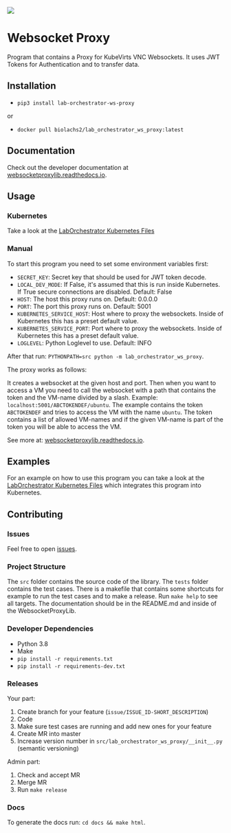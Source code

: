 ![](https://img.shields.io/librariesio/release/pypi/lab-orchestrator-ws-proxy)

# Websocket Proxy

Program that contains a Proxy for KubeVirts VNC Websockets. It uses JWT Tokens for Authentication and to transfer data.

## Installation

- `pip3 install lab-orchestrator-ws-proxy`

or

- `docker pull biolachs2/lab_orchestrator_ws_proxy:latest`

## Documentation

Check out the developer documentation at [websocketproxylib.readthedocs.io](https://websocketproxylib.readthedocs.io/en/latest/).

## Usage

### Kubernetes

Take a look at the [LabOrchestrator Kubernetes Files](https://github.com/LabOrchestrator/LabOrchestrator/blob/main/kubernetes/websocket_proxy/)

### Manual

To start this program you need to set some environment variables first:

- `SECRET_KEY`: Secret key that should be used for JWT token decode.
- `LOCAL_DEV_MODE`: If False, it's assumed that this is run inside Kubernetes. If True secure connections are disabled. Default: False
- `HOST`: The host this proxy runs on. Default: 0.0.0.0
- `PORT`: The port this proxy runs on. Default: 5001
- `KUBERNETES_SERVICE_HOST`: Host where to proxy the websockets. Inside of Kubernetes this has a preset default value.
- `KUBERNETES_SERVICE_PORT`: Port where to proxy the websockets. Inside of Kubernetes this has a preset default value.
- `LOGLEVEL`: Python Loglevel to use. Default: INFO

After that run: `PYTHONPATH=src python -m lab_orchestrator_ws_proxy`.


The proxy works as follows:

It creates a websocket at the given host and port. Then when you want to access a VM you need to call the websocket with a path that contains the token and the VM-name divided by a slash. Example: `localhost:5001/ABCTOKENDEF/ubuntu`. The example contains the token `ABCTOKENDEF` and tries to access the VM with the name `ubuntu`. The token contains a list of allowed VM-names and if the given VM-name is part of the token you will be able to access the VM.

See more at: [websocketproxylib.readthedocs.io](https://websocketproxylib.readthedocs.io/en/latest/).

## Examples

For an example on how to use this program you can take a look at the [LabOrchestrator Kubernetes Files](https://github.com/LabOrchestrator/LabOrchestrator/blob/main/kubernetes/websocket_proxy/) which integrates this program into Kubernetes.


## Contributing

### Issues

Feel free to open [issues](https://github.com/LabOrchestrator/WebsocketProxy/issues).

### Project Structure

The `src` folder contains the source code of the library. The `tests` folder contains the test cases. There is a makefile that contains some shortcuts for example to run the test cases and to make a release. Run `make help` to see all targets. The documentation should be in the README.md and inside of the WebsocketProxyLib.

### Developer Dependencies

- Python 3.8
- Make
- `pip install -r requirements.txt`
- `pip install -r requirements-dev.txt`

### Releases

Your part:

1. Create branch for your feature (`issue/ISSUE_ID-SHORT_DESCRIPTION`)
2. Code
3. Make sure test cases are running and add new ones for your feature
4. Create MR into master
5. Increase version number in `src/lab_orchestrator_ws_proxy/__init__.py` (semantic versioning)

Admin part:

1. Check and accept MR
2. Merge MR
3. Run `make release`

### Docs

To generate the docs run: `cd docs && make html`.
